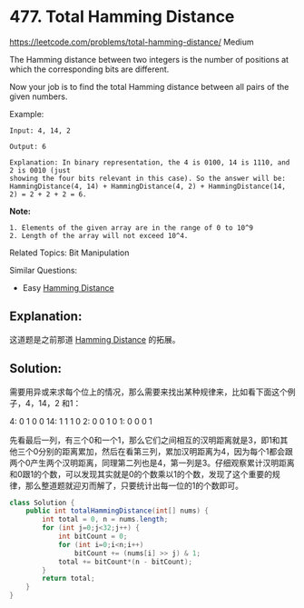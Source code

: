 # 477. Total Hamming Distance
<https://leetcode.com/problems/total-hamming-distance/>
Medium

The Hamming distance between two integers is the number of positions at which the corresponding bits are different.

Now your job is to find the total Hamming distance between all pairs of the given numbers.

Example:

    Input: 4, 14, 2

    Output: 6

    Explanation: In binary representation, the 4 is 0100, 14 is 1110, and 2 is 0010 (just
    showing the four bits relevant in this case). So the answer will be:
    HammingDistance(4, 14) + HammingDistance(4, 2) + HammingDistance(14, 2) = 2 + 2 + 2 = 6.

**Note:**

    1. Elements of the given array are in the range of 0 to 10^9
    2. Length of the array will not exceed 10^4.

Related Topics: Bit Manipulation

Similar Questions: 
* Easy [Hamming Distance](https://leetcode.com/problems/hamming-distance/)

## Explanation: 
这道题是之前那道 [Hamming Distance](https://leetcode.com/problems/hamming-distance/) 的拓展。

## Solution: 

需要用异或来求每个位上的情况，那么需要来找出某种规律来，比如看下面这个例子，4，14，2 和1：

4:     0 1 0 0
14:   1 1 1 0
2:     0 0 1 0
1:     0 0 0 1

先看最后一列，有三个0和一个1，那么它们之间相互的汉明距离就是3，即1和其他三个0分别的距离累加，然后在看第三列，累加汉明距离为4，因为每个1都会跟两个0产生两个汉明距离，同理第二列也是4，第一列是3。仔细观察累计汉明距离和0跟1的个数，可以发现其实就是0的个数乘以1的个数，发现了这个重要的规律，那么整道题就迎刃而解了，只要统计出每一位的1的个数即可。

```java
class Solution {
    public int totalHammingDistance(int[] nums) {
        int total = 0, n = nums.length;
        for (int j=0;j<32;j++) {
            int bitCount = 0;
            for (int i=0;i<n;i++) 
                bitCount += (nums[i] >> j) & 1;
            total += bitCount*(n - bitCount);
        }
        return total;
    }
}
```